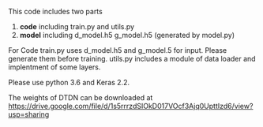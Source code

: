 This code includes two parts
1. **code** including train.py and utils.py
2. **model** including d_model.h5 g_model.h5 (generated by model.py)

For Code
train.py uses d_model.h5 and g_model.5 for input. Please generate them before training.
utils.py includes a module of data loader and implentment of some layers.

Please use python 3.6 and Keras 2.2.

The weights of DTDN can be downloaded at https://drive.google.com/file/d/1s5rrrzdSIOkD017VOcf3Ajq0UpttIzd6/view?usp=sharing 
